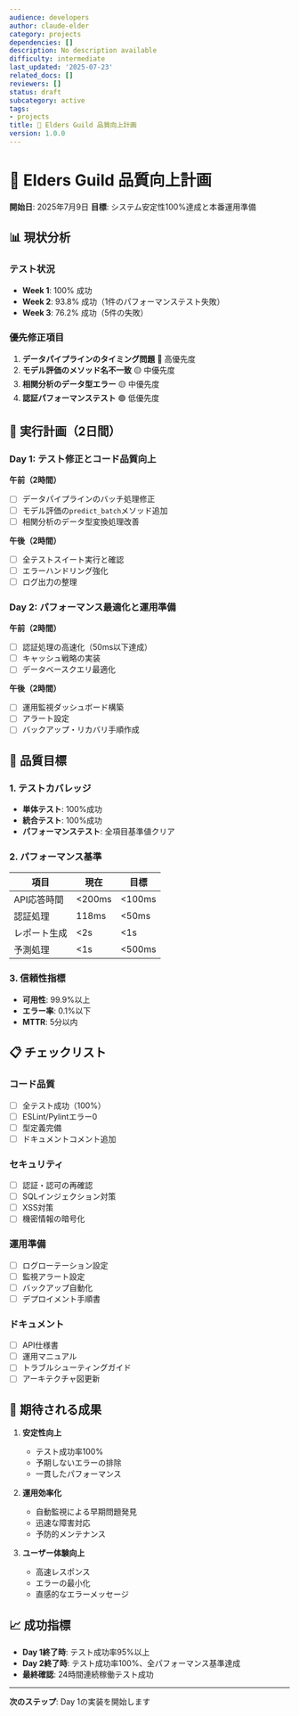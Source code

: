 ```yaml
---
audience: developers
author: claude-elder
category: projects
dependencies: []
description: No description available
difficulty: intermediate
last_updated: '2025-07-23'
related_docs: []
reviewers: []
status: draft
subcategory: active
tags:
- projects
title: 🎯 Elders Guild 品質向上計画
version: 1.0.0
---
```


# 🎯 Elders Guild 品質向上計画
**開始日**: 2025年7月9日
**目標**: システム安定性100%達成と本番運用準備

## 📊 現状分析

### テスト状況
- **Week 1**: 100% 成功
- **Week 2**: 93.8% 成功（1件のパフォーマンステスト失敗）
- **Week 3**: 76.2% 成功（5件の失敗）

### 優先修正項目
1. **データパイプラインのタイミング問題** 🔴 高優先度
2. **モデル評価のメソッド名不一致** 🟡 中優先度
3. **相関分析のデータ型エラー** 🟡 中優先度
4. **認証パフォーマンステスト** 🟢 低優先度

## 🔧 実行計画（2日間）

### Day 1: テスト修正とコード品質向上
**午前（2時間）**
- [ ] データパイプラインのバッチ処理修正
- [ ] モデル評価の`predict_batch`メソッド追加
- [ ] 相関分析のデータ型変換処理改善

**午後（2時間）**
- [ ] 全テストスイート実行と確認
- [ ] エラーハンドリング強化
- [ ] ログ出力の整理

### Day 2: パフォーマンス最適化と運用準備
**午前（2時間）**
- [ ] 認証処理の高速化（50ms以下達成）
- [ ] キャッシュ戦略の実装
- [ ] データベースクエリ最適化

**午後（2時間）**
- [ ] 運用監視ダッシュボード構築
- [ ] アラート設定
- [ ] バックアップ・リカバリ手順作成

## 🎯 品質目標

### 1. テストカバレッジ
- **単体テスト**: 100%成功
- **統合テスト**: 100%成功
- **パフォーマンステスト**: 全項目基準値クリア

### 2. パフォーマンス基準
| 項目 | 現在 | 目標 |
|-----|------|------|
| API応答時間 | <200ms | <100ms |
| 認証処理 | 118ms | <50ms |
| レポート生成 | <2s | <1s |
| 予測処理 | <1s | <500ms |

### 3. 信頼性指標
- **可用性**: 99.9%以上
- **エラー率**: 0.1%以下
- **MTTR**: 5分以内

## 📋 チェックリスト

### コード品質
- [ ] 全テスト成功（100%）
- [ ] ESLint/Pylintエラー0
- [ ] 型定義完備
- [ ] ドキュメントコメント追加

### セキュリティ
- [ ] 認証・認可の再確認
- [ ] SQLインジェクション対策
- [ ] XSS対策
- [ ] 機密情報の暗号化

### 運用準備
- [ ] ログローテーション設定
- [ ] 監視アラート設定
- [ ] バックアップ自動化
- [ ] デプロイメント手順書

### ドキュメント
- [ ] API仕様書
- [ ] 運用マニュアル
- [ ] トラブルシューティングガイド
- [ ] アーキテクチャ図更新

## 🚀 期待される成果

1. **安定性向上**
   - テスト成功率100%
   - 予期しないエラーの排除
   - 一貫したパフォーマンス

2. **運用効率化**
   - 自動監視による早期問題発見
   - 迅速な障害対応
   - 予防的メンテナンス

3. **ユーザー体験向上**
   - 高速レスポンス
   - エラーの最小化
   - 直感的なエラーメッセージ

## 📈 成功指標

- **Day 1終了時**: テスト成功率95%以上
- **Day 2終了時**: テスト成功率100%、全パフォーマンス基準達成
- **最終確認**: 24時間連続稼働テスト成功

---
**次のステップ**: Day 1の実装を開始します
